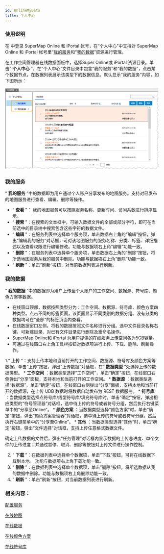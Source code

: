 ```yaml
---
id: OnlineMyData
title: 个人中心
---
```

### 使用说明

在 中登录 SuperMap Online 和 iPortal 帐号，在“个人中心”中支持对 SuperMap Online 和 iPortal
帐号里“[我的服务](OnlineMyData#1)和“[我的数据](OnlineMyData#2)”资源进行管理。

在工作空间管理器在线数据面板中，选择Super Online或 iPortal 资源目录。单击“ **个人中心**
”，在“个人中心”文件目录中包含“我的服务”和“我的数据”，点击某个数据节点，在数据列表展示该类型下的数据信息。默认显示“我的服务“内容，如下图所示：

![](img/OnlineMydata.png)  

  
###  我的服务

“ **我的服务** ”中的数据即为用户通过个人账户分享发布的地图服务。支持对已发布的地图服务进行查看、编辑、删除等操作。

  * “ **查看** ”： 我的地图服务可以按照服务名称、更新时间、访问系数进行排序显示。
  * “ **搜索** ”：在搜索的文本框中，可输入数据文件的全部或部分字符，即可在当前选中的目录树中搜索包含这些字符的数据文件。
  * “ **编辑** ”：在服务列表中选择单个服务项，单击数据右上角的“编辑”按钮，弹出“编辑我的服务”对话框，可对该地图服务的服务名称、分类、标签、详细描述以及查看权限进行编辑修改。功能与数据项右上角“编辑”功能一致。
  * “ **删除** ”：在服务列表中选择单个服务项，单击数据右上角的”删除“按钮，将所选地图服务从我的服务中删除。功能与数据项右上角“删除”功能一致。
  * “ **刷新** ”：单击”刷新“按钮，对当前数据列表进行刷新。 

###  我的数据

“ **我的数据** ”中的数据即为用户上传至个人账户的工作空间、数据源、符号库、颜色方案等数据。

  * 在线窗口顶部，数据按照类型分为：工作空间、数据源、符号库、颜色方案四种类型。点击不同的标签页面，该页面显示不同类别的数据分组。没有分类的数据均可在“全部”的标签页面内查看。
  * 在线数据窗口左侧，将我的数据按照文件名称进行分组。选中文件目录名称右键，可新建目录、对已有文件目录进行删除及重命名操作。
  * SuperMap Online和 iPortal 为用户提供的在线服务上传空间各为5GB容量。 
  * 可通过在线窗口右上角工具栏按钮对数据项进行上传、下载、删除、刷新操作。    


1.“ **上传** ”：支持上传本地和当前打开的工作空间、数据源、符号库及颜色方案等数据。单击“上传”按钮，弹出“上传数据”对话框，在“ **数据类型** ”处选择上传的数据类型。
    * **工作空间** ：数据类型选择“工作空间”，单击“确定”按钮，在线窗口右侧弹出“分享”面板，支持本地和当前打开的工作空间。
    * **数据源** ：数据类型选择“数据源”，单击“确定”按钮，在线窗口右侧弹出“分享”面板，支持本地和当前打开的数据源，在上传 UDB 数据时将数据自动发布为 REST 数据服务。
    * **符号库** ：当数据类型选择点符号库/线型符号库/填充符号库时，单击“确定”按钮，弹出相应类型的“符号管理器”对话框，选中待上传的符号或者符号分组，然后执行右键菜单中的“分享至Online”。
    * **颜色方案** ：当数据类型选择“颜色方案”时，单击“确定”按钮，弹出“颜色方案管理器”对话框，选中待上传的符号或者符号分组，然后执行右键菜单中的“分享至Online”。
    * **其他** ：当数据类型选择“其他”时，单击“确定”按钮，弹出“文件选择”对话框，支持上传任意格式数据文件。

确定上传数据的文件后，弹出“任务管理”对话框内显示数据的上传总进度、单个文件的上传进度；并通过暂停、取消、删除等按钮对上传文件进行操作控制。

  2. “ **下载** ”：在数据列表中选择单个数据项，单击”下载“按钮，可将在线数据下载到本地。 功能与数据项右上角下载功能一致。
  3. “ **删除** ”：在数据列表中选择单个数据项，单击”删除“按钮，将所选数据从我的数据中删除。功能与数据项右上角删除功能一致。
  4. “ **刷新** ”：单击”刷新“按钮，对当前数据列表进行刷新。 

### 相关内容：

 [配置服务](ConfigureAddress)

 [在线地图](OnlineMap)

 [在线数据](OnlineData)

 [在线颜色方案](OnlineColorSchemes)

 [在线符号库](OnlineSymbol)

